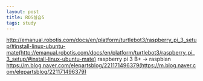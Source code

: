 ```yaml
---
layout: post
title: ROS실습5
tags: study
---
```


http://emanual.robotis.com/docs/en/platform/turtlebot3/raspberry_pi_3_setup/#install-linux-ubuntu-mate(http://emanual.robotis.com/docs/en/platform/turtlebot3/raspberry_pi_3_setup/#install-linux-ubuntu-mate)
raspberry pi 3 B+ -> raspbian
https://m.blog.naver.com/elepartsblog/221171496379(https://m.blog.naver.com/elepartsblog/221171496379)
